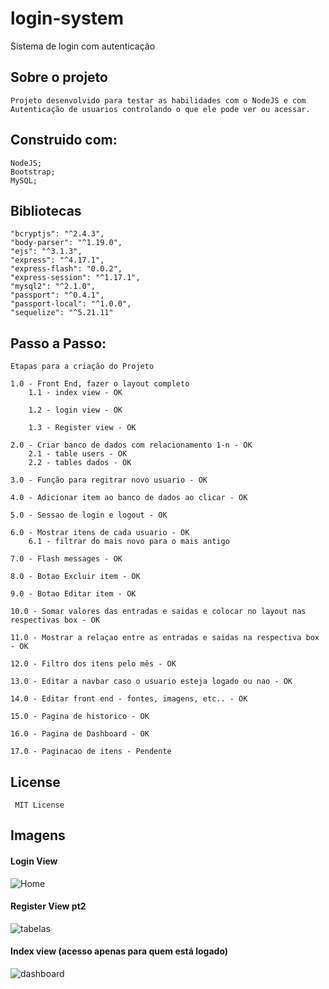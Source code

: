 # login-system
 Sistema de login com autenticação

## Sobre o projeto
    Projeto desenvolvido para testar as habilidades com o NodeJS e com Autenticação de usuarios controlando o que ele pode ver ou acessar.
    
## Construido com:
    NodeJS;
    Bootstrap;
    MySQL;
    

## Bibliotecas
    "bcryptjs": "^2.4.3",
    "body-parser": "^1.19.0",
    "ejs": "^3.1.3",
    "express": "^4.17.1",
    "express-flash": "0.0.2",
    "express-session": "^1.17.1",
    "mysql2": "^2.1.0",
    "passport": "^0.4.1",
    "passport-local": "^1.0.0",
    "sequelize": "^5.21.11"
    

## Passo a Passo:

    Etapas para a criação do Projeto

    1.0 - Front End, fazer o layout completo
        1.1 - index view - OK

        1.2 - login view - OK

        1.3 - Register view - OK

    2.0 - Criar banco de dados com relacionamento 1-n - OK
        2.1 - table users - OK
        2.2 - tables dados - OK

    3.0 - Função para regitrar novo usuario - OK

    4.0 - Adicionar item ao banco de dados ao clicar - OK

    5.0 - Sessao de login e logout - OK

    6.0 - Mostrar itens de cada usuario - OK
        6.1 - filtrar do mais novo para o mais antigo

    7.0 - Flash messages - OK

    8.0 - Botao Excluir item - OK

    9.0 - Botao Editar item - OK 

    10.0 - Somar valores das entradas e saidas e colocar no layout nas respectivas box - OK

    11.0 - Mostrar a relaçao entre as entradas e saidas na respectiva box - OK

    12.0 - Filtro dos itens pelo mês - OK

    13.0 - Editar a navbar caso o usuario esteja logado ou nao - OK

    14.0 - Editar front end - fontes, imagens, etc.. - OK

    15.0 - Pagina de historico - OK

    16.0 - Pagina de Dashboard - OK

    17.0 - Paginacao de itens - Pendente

## License
     MIT License
     
## Imagens

#### Login View
 ![Home]()


#### Register View pt2
 ![tabelas]()
 
 
#### Index view (acesso apenas para quem está logado)
 ![dashboard]()
